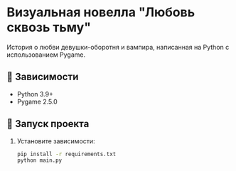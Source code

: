 # Визуальная новелла "Любовь сквозь тьму"

История о любви девушки-оборотня и вампира, написанная на Python с использованием Pygame.

## 📌 Зависимости
- Python 3.9+
- Pygame 2.5.0

## 🚀 Запуск проекта
1. Установите зависимости:
   ```bash
   pip install -r requirements.txt
   python main.py
